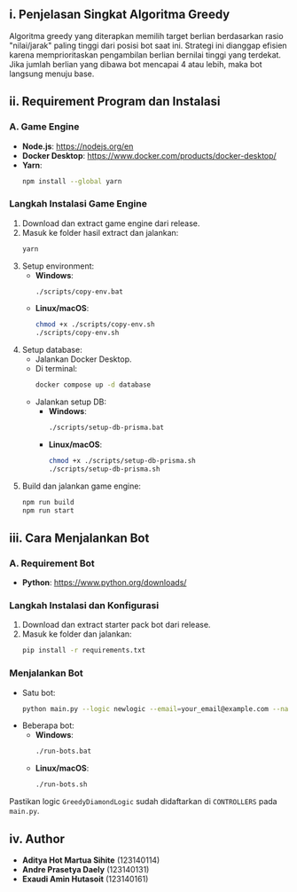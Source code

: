 ## i. Penjelasan Singkat Algoritma Greedy

Algoritma greedy yang diterapkan memilih target berlian berdasarkan rasio "nilai/jarak" paling tinggi dari posisi bot saat ini. Strategi ini dianggap efisien karena memprioritaskan pengambilan berlian bernilai tinggi yang terdekat. Jika jumlah berlian yang dibawa bot mencapai 4 atau lebih, maka bot langsung menuju base.

## ii. Requirement Program dan Instalasi

### A. Game Engine
- **Node.js**: https://nodejs.org/en
- **Docker Desktop**: https://www.docker.com/products/docker-desktop/
- **Yarn**:
  ```bash
  npm install --global yarn
  ```

### Langkah Instalasi Game Engine
1. Download dan extract game engine dari release.
2. Masuk ke folder hasil extract dan jalankan:
   ```bash
   yarn
   ```
3. Setup environment:
   - **Windows**:
     ```bash
     ./scripts/copy-env.bat
     ```
   - **Linux/macOS**:
     ```bash
     chmod +x ./scripts/copy-env.sh
     ./scripts/copy-env.sh
     ```
4. Setup database:
   - Jalankan Docker Desktop.
   - Di terminal:
     ```bash
     docker compose up -d database
     ```
   - Jalankan setup DB:
     - **Windows**:
       ```bash
       ./scripts/setup-db-prisma.bat
       ```
     - **Linux/macOS**:
       ```bash
       chmod +x ./scripts/setup-db-prisma.sh
       ./scripts/setup-db-prisma.sh
       ```
5. Build dan jalankan game engine:
   ```bash
   npm run build
   npm run start
   ```

## iii. Cara Menjalankan Bot

### A. Requirement Bot
- **Python**: https://www.python.org/downloads/

### Langkah Instalasi dan Konfigurasi
1. Download dan extract starter pack bot dari release.
2. Masuk ke folder dan jalankan:
   ```bash
   pip install -r requirements.txt
   ```

### Menjalankan Bot
- Satu bot:
  ```bash
  python main.py --logic newlogic --email=your_email@example.com --name=your_name --password=your_password --team etimo
  ```
- Beberapa bot:
  - **Windows**:
    ```bash
    ./run-bots.bat
    ```
  - **Linux/macOS**:
    ```bash
    ./run-bots.sh
    ```

Pastikan logic `GreedyDiamondLogic` sudah didaftarkan di `CONTROLLERS` pada `main.py`.

## iv. Author

- **Aditya Hot Martua Sihite** (123140114)
- **Andre Prasetya Daely** (123140131)
- **Exaudi Amin Hutasoit** (123140161)
